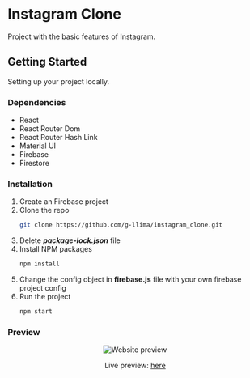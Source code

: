 # Instagram Clone

Project with the basic features of Instagram.

## Getting Started

Setting up your project locally.

### Dependencies

* React
* React Router Dom
* React Router Hash Link
* Material UI
* Firebase
* Firestore

### Installation

1. Create an Firebase project
2. Clone the repo
   ```sh
   git clone https://github.com/g-llima/instagram_clone.git
   ```
3. Delete ***package-lock.json*** file 
4. Install NPM packages
   ```sh
   npm install
   ```
5. Change the config object in **firebase.js** file with your own firebase project config
6. Run the project
   ```sh
   npm start
   ```

### Preview

<div align="center">
  <img src="https://user-images.githubusercontent.com/78111347/158603849-9ca9e994-2f7c-4ded-9926-803ff08a86e0.gif" alt="Website preview"/>
  <p>Live preview: <a href="https://instagram-clone-20fee.web.app" target="_blank">here</a></p>
</div>
